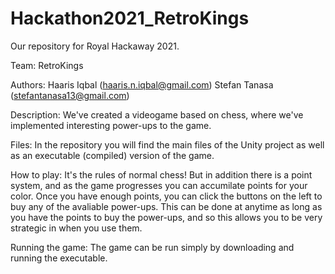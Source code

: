 # Hackathon2021_RetroKings

Our repository for Royal Hackaway 2021.

Team: RetroKings

Authors:
  Haaris Iqbal (haaris.n.iqbal@gmail.com)
  Stefan Tanasa (stefantanasa13@gmail.com)

Description:
  We've created a videogame based on chess, where we've implemented interesting power-ups to the game.

Files:
  In the repository you will find the main files of the Unity project as well as an executable (compiled) version of the game.

How to play:
  It's the rules of normal chess! But in addition there is a point system, and as the game progresses you can accumilate points for your color. Once you have enough points, you can click the buttons on the left to buy any of the avaliable power-ups. This can be done at anytime as long as you have the points to buy the power-ups, and so this allows you to be very strategic in when you use them.

Running the game:
  The game can be run simply by downloading and running the executable.